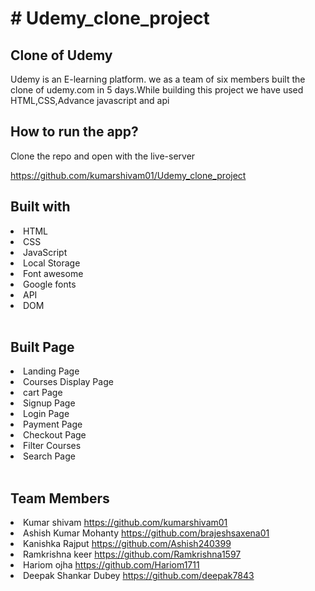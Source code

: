 <h1># Udemy_clone_project</h1>
<h2>Clone of Udemy</h2>
<p>Udemy is an E-learning platform. we as a team of six members built the clone of udemy.com in 5 days.While building this project we have used HTML,CSS,Advance javascript and api </p>

<h2>How to run the app?</h2>
<p>Clone the repo and open with the live-server</p>
<a href="https://github.com/kumarshivam01/Udemy_clone_project">https://github.com/kumarshivam01/Udemy_clone_project</a><br>
<h2>Built with</h2>
<li>HTML</li>
<li>CSS</li>
<li>JavaScript</li>
<li>Local Storage</li>
<li>Font awesome</li>
<li>Google fonts</li>
<li>API</li>
<li>DOM</li>
<br>
<h2>Built Page</h2>
<li>Landing Page</li>
<li>Courses Display Page</li>
<li>cart Page</li>
<li>Signup Page</li>
<li>Login Page</li>
<li>Payment Page</li>
<li>Checkout Page</li>
<li>Filter Courses</li>
<li>Search Page</li>
<br>
<h2>Team Members</h2>
<li>Kumar shivam <a href="https://github.com/kumarshivam01">https://github.com/kumarshivam01</a></li>

<li>Ashish Kumar Mohanty <a href="https://github.com/brajeshsaxena01">https://github.com/brajeshsaxena01</a></li>

<li>Kanishka Rajput <a href="https://github.com/Ashish240399">https://github.com/Ashish240399</a></li>

<li>Ramkrishna keer <a href="https://github.com/Ramkrishna1597">https://github.com/Ramkrishna1597</a></li>

<li>Hariom ojha <a href="https://github.com/Hariom1711">https://github.com/Hariom1711</a></li>

<li>Deepak Shankar Dubey <a href="https://github.com/deepak7843">https://github.com/deepak7843</a></li>
